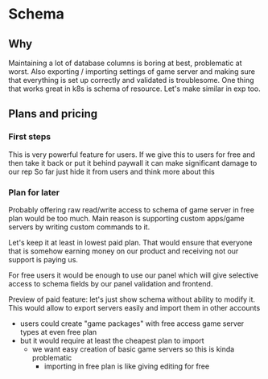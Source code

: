# Schema

## Why
Maintaining a lot of database columns is boring at best, problematic at worst.
Also exporting / importing settings of game server and making sure that everything is set up correctly and validated is troublesome.
One thing that works great in k8s is schema of resource. Let's make similar in exp too.

## Plans and pricing

### First steps
This is very powerful feature for users.
If we give this to users for free and then take it back or put it behind paywall
it can make significant damage to our rep
So far just hide it from users and think more about this

### Plan for later
Probably offering raw read/write access to schema of game server in free plan would be too much.
Main reason is supporting custom apps/game servers by writing custom commands to it.

Let's keep it at least in lowest paid plan.
That would ensure that everyone that is somehow earning money on our product and receiving not our support is paying us.

For free users it would be enough to use our panel which will give selective access to schema fields
by our panel validation and frontend.

Preview of paid feature: let's just show schema without ability to modify it.
This would allow to export servers easily and import them in other accounts
- users could create "game packages" with free access game server types at even free plan
- but it would require at least the cheapest plan to import
  - we want easy creation of basic game servers so this is kinda problematic
    - importing in free plan is like giving editing for free
